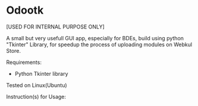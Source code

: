 # Odootk
[USED FOR INTERNAL PURPOSE ONLY]

A small but very usefull GUI app, especially for BDEs, build using python "Tkinter" Library, for speedup the process of uploading modules on Webkul Store.

Requirements:
- Python Tkinter library

Tested on Linux(Ubuntu)

Instruction(s) for Usage:
